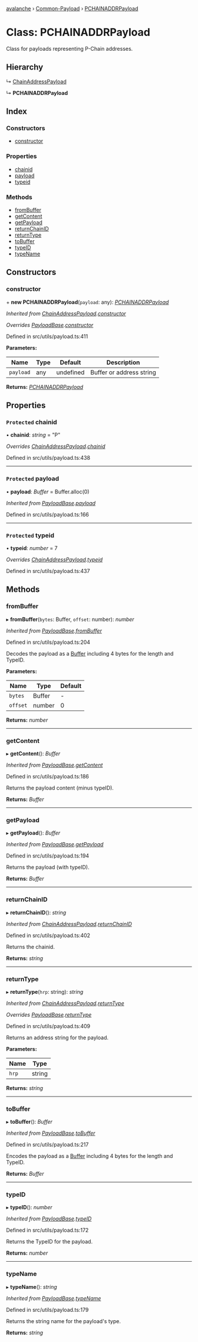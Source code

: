 [avalanche](../README.md) › [Common-Payload](../modules/common_payload.md) › [PCHAINADDRPayload](common_payload.pchainaddrpayload.md)

# Class: PCHAINADDRPayload

Class for payloads representing P-Chain addresses.

## Hierarchy

  ↳ [ChainAddressPayload](common_payload.chainaddresspayload.md)

  ↳ **PCHAINADDRPayload**

## Index

### Constructors

* [constructor](common_payload.pchainaddrpayload.md#constructor)

### Properties

* [chainid](common_payload.pchainaddrpayload.md#protected-chainid)
* [payload](common_payload.pchainaddrpayload.md#protected-payload)
* [typeid](common_payload.pchainaddrpayload.md#protected-typeid)

### Methods

* [fromBuffer](common_payload.pchainaddrpayload.md#frombuffer)
* [getContent](common_payload.pchainaddrpayload.md#getcontent)
* [getPayload](common_payload.pchainaddrpayload.md#getpayload)
* [returnChainID](common_payload.pchainaddrpayload.md#returnchainid)
* [returnType](common_payload.pchainaddrpayload.md#returntype)
* [toBuffer](common_payload.pchainaddrpayload.md#tobuffer)
* [typeID](common_payload.pchainaddrpayload.md#typeid)
* [typeName](common_payload.pchainaddrpayload.md#typename)

## Constructors

###  constructor

\+ **new PCHAINADDRPayload**(`payload`: any): *[PCHAINADDRPayload](common_payload.pchainaddrpayload.md)*

*Inherited from [ChainAddressPayload](common_payload.chainaddresspayload.md).[constructor](common_payload.chainaddresspayload.md#constructor)*

*Overrides [PayloadBase](common_payload.payloadbase.md).[constructor](common_payload.payloadbase.md#constructor)*

Defined in src/utils/payload.ts:411

**Parameters:**

Name | Type | Default | Description |
------ | ------ | ------ | ------ |
`payload` | any | undefined | Buffer or address string  |

**Returns:** *[PCHAINADDRPayload](common_payload.pchainaddrpayload.md)*

## Properties

### `Protected` chainid

• **chainid**: *string* = "P"

*Overrides [ChainAddressPayload](common_payload.chainaddresspayload.md).[chainid](common_payload.chainaddresspayload.md#protected-chainid)*

Defined in src/utils/payload.ts:438

___

### `Protected` payload

• **payload**: *Buffer* = Buffer.alloc(0)

*Inherited from [PayloadBase](common_payload.payloadbase.md).[payload](common_payload.payloadbase.md#protected-payload)*

Defined in src/utils/payload.ts:166

___

### `Protected` typeid

• **typeid**: *number* = 7

*Overrides [ChainAddressPayload](common_payload.chainaddresspayload.md).[typeid](common_payload.chainaddresspayload.md#protected-typeid)*

Defined in src/utils/payload.ts:437

## Methods

###  fromBuffer

▸ **fromBuffer**(`bytes`: Buffer, `offset`: number): *number*

*Inherited from [PayloadBase](common_payload.payloadbase.md).[fromBuffer](common_payload.payloadbase.md#frombuffer)*

Defined in src/utils/payload.ts:204

Decodes the payload as a [Buffer](https://github.com/feross/buffer) including 4 bytes for the length and TypeID.

**Parameters:**

Name | Type | Default |
------ | ------ | ------ |
`bytes` | Buffer | - |
`offset` | number | 0 |

**Returns:** *number*

___

###  getContent

▸ **getContent**(): *Buffer*

*Inherited from [PayloadBase](common_payload.payloadbase.md).[getContent](common_payload.payloadbase.md#getcontent)*

Defined in src/utils/payload.ts:186

Returns the payload content (minus typeID).

**Returns:** *Buffer*

___

###  getPayload

▸ **getPayload**(): *Buffer*

*Inherited from [PayloadBase](common_payload.payloadbase.md).[getPayload](common_payload.payloadbase.md#getpayload)*

Defined in src/utils/payload.ts:194

Returns the payload (with typeID).

**Returns:** *Buffer*

___

###  returnChainID

▸ **returnChainID**(): *string*

*Inherited from [ChainAddressPayload](common_payload.chainaddresspayload.md).[returnChainID](common_payload.chainaddresspayload.md#returnchainid)*

Defined in src/utils/payload.ts:402

Returns the chainid.

**Returns:** *string*

___

###  returnType

▸ **returnType**(`hrp`: string): *string*

*Inherited from [ChainAddressPayload](common_payload.chainaddresspayload.md).[returnType](common_payload.chainaddresspayload.md#returntype)*

*Overrides [PayloadBase](common_payload.payloadbase.md).[returnType](common_payload.payloadbase.md#abstract-returntype)*

Defined in src/utils/payload.ts:409

Returns an address string for the payload.

**Parameters:**

Name | Type |
------ | ------ |
`hrp` | string |

**Returns:** *string*

___

###  toBuffer

▸ **toBuffer**(): *Buffer*

*Inherited from [PayloadBase](common_payload.payloadbase.md).[toBuffer](common_payload.payloadbase.md#tobuffer)*

Defined in src/utils/payload.ts:217

Encodes the payload as a [Buffer](https://github.com/feross/buffer) including 4 bytes for the length and TypeID.

**Returns:** *Buffer*

___

###  typeID

▸ **typeID**(): *number*

*Inherited from [PayloadBase](common_payload.payloadbase.md).[typeID](common_payload.payloadbase.md#typeid)*

Defined in src/utils/payload.ts:172

Returns the TypeID for the payload.

**Returns:** *number*

___

###  typeName

▸ **typeName**(): *string*

*Inherited from [PayloadBase](common_payload.payloadbase.md).[typeName](common_payload.payloadbase.md#typename)*

Defined in src/utils/payload.ts:179

Returns the string name for the payload's type.

**Returns:** *string*

